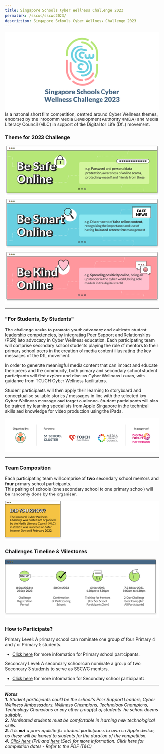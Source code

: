 ```yaml
---
title: Singapore Schools Cyber Wellness Challenge 2023
permalink: /sscwc/sscwc2023/
description: Singapore Schools Cyber Wellness Challenge 2023
---
```

![SSCWC 2023 ](/images/Sscwc/sscwc%202023%20landing.png)<br> 
Is a national short film competition,
centred around Cyber Wellness themes, endorsed by the Infocomm Media Development Authority
(IMDA) and Media Literacy Council (MLC) in support of the Digital for Life (DfL) movement. 

### **Theme for 2023 Challenge**

![Be Safe Online](/images/Sscwc/be%20safe%20online.png)
![Be Smart Online](/images/Sscwc/be%20smart%20online.png)
![Be Kind Online](/images/Sscwc/be%20kind%20online.png)

--- 
### **"For Students, By Students"** 
The challenge seeks to promote youth advocacy and cultivate student leadership competencies, by integrating Peer Support and Relationships (PSR) into advocacy in Cyber Wellness education. Each participating team will comprise secondary school students playing the role of mentors to their primary school peers in the creation of media content illustrating the key messages of the DfL movement.

In order to generate meaningful media content that can impact and educate their peers and the
community, both primary and secondary school student participants will first explore and discuss Cyber Wellness issues, with guidance from TOUCH Cyber Wellness facilitators.

Student participants will then apply their learning to storyboard and conceptualise suitable stories /
messages in line with the selected key Cyber Wellness message and target audience. Student
participants will also be trained by learning specialists from Apple Singapore in the technical skills and knowledge for video production using the iPads.

![Organisers Banner](/images/Sscwc/features%20logos.png)

---

### **Team Composition**

Each participating team will comprise of **two** secondary school mentors and **four** primary school participants. <br>
This pairing of schools (one secondary school to one primary school) will be randomly done by the organiser.

![Trivial](/images/Sscwc/did%20you%20know.png)

### **Challenges Timeline &amp; Milestones**

![Timeline](/images/Sscwc/timeline.png)

### **How to Participate?**

Primary Level: A primary school can nominate one group of four Primary 4 and / or Primary 5 students. 
* [Click here](https://www.yiochukangsec.moe.edu.sg/) for more information for Primary school participants.

Secondary Level: A secondary school can nominate a group of two Secondary 3 students to serve as SSCWC mentors.

* [Click here](https://www.yiochukangsec.moe.edu.sg/) for more information for Secondary school participants.

---

###### **Notes** <br>**1.** Student participants could be the school's Peer Support Leaders, Cyber Wellness Ambassadors, Wellness Champions, Technology Champions, Technology Champions or any other group(s) of students the school deems suitable. <br>**2.** Nominated students must be comfortable in learning new technological skills. <br>**3**. It is **not** a pre-requisite for student participants to own an Apple device, as these will be loaned to students for the duration of the competition. <br>**4.** [Click here](https://www.yiochukangsec.moe.edu.sg/) (Pri) and [here](https://www.yiochukangsec.moe.edu.sg/) (Sec) for more information. Click here for competition dates - Refer to the PDF (T&amp;C)